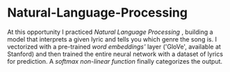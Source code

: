 # Natural-Language-Processing

At this opportunity I practiced <em> Natural Language Processing </em>, building a model that interprets a given lyric and tells you which genre the song is. I vectorized with a pre-trained <em> word embeddings' </em> layer ('GloVe', available at Stanford) and then trained the entire neural network with a dataset of lyrics for prediction. A <em> softmax non-linear function </em> finally categorizes the output.
